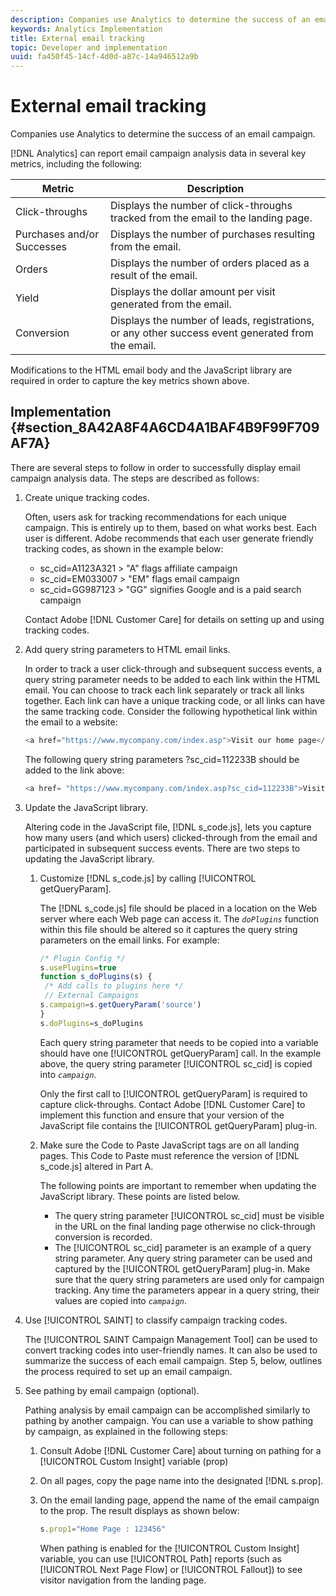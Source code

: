 ```yaml
---
description: Companies use Analytics to determine the success of an email campaign.
keywords: Analytics Implementation
title: External email tracking
topic: Developer and implementation
uuid: fa450f45-14cf-4d0d-a87c-14a946512a9b
---
```


# External email tracking

Companies use Analytics to determine the success of an email campaign.

 [!DNL Analytics] can report email campaign analysis data in several key metrics, including the following: 

|  Metric  | Description  |
|---|---|
|  Click-throughs  | Displays the number of click-throughs tracked from the email to the landing page.  |
|  Purchases and/or Successes  | Displays the number of purchases resulting from the email.  |
|  Orders  | Displays the number of orders placed as a result of the email.  |
|  Yield  | Displays the dollar amount per visit generated from the email.  |
|  Conversion  | Displays the number of leads, registrations, or any other success event generated from the email.  |

Modifications to the HTML email body and the JavaScript library are required in order to capture the key metrics shown above.

## Implementation {#section_8A42A8F4A6CD4A1BAF4B9F99F709AF7A}

There are several steps to follow in order to successfully display email campaign analysis data. The steps are described as follows:

1. Create unique tracking codes.

   Often, users ask for tracking recommendations for each unique campaign. This is entirely up to them, based on what works best. Each user is different. Adobe recommends that each user generate friendly tracking codes, as shown in the example below:

    * sc_cid=A1123A321 > "A" flags affiliate campaign 
    * sc_cid=EM033007 > "EM" flags email campaign 
    * sc_cid=GG987123 > "GG" signifies Google and is a paid search campaign

   Contact Adobe [!DNL Customer Care] for details on setting up and using tracking codes.

1. Add query string parameters to HTML email links.

   In order to track a user click-through and subsequent success events, a query string parameter needs to be added to each link within the HTML email. You can choose to track each link separately or track all links together. Each link can have a unique tracking code, or all links can have the same tracking code. Consider the following hypothetical link within the email to a website:

   ```js
   <a href="https://www.mycompany.com/index.asp">Visit our home page</a>
   ```

   The following query string parameters ?sc_cid=112233B should be added to the link above:

   ```js
   <a href= "https://www.mycompany.com/index.asp?sc_cid=112233B">Visit our home page</a>
   ```

1. Update the JavaScript library.

   Altering code in the JavaScript file, [!DNL s_code.js], lets you capture how many users (and which users) clicked-through from the email and participated in subsequent success events. There are two steps to updating the JavaScript library.

    1. Customize [!DNL s_code.js] by calling [!UICONTROL getQueryParam].

       The [!DNL s_code.js] file should be placed in a location on the Web server where each Web page can access it. The *`doPlugins`* function within this file should be altered so it captures the query string parameters on the email links. For example:

       ```js    
       /* Plugin Config */ 
       s.usePlugins=true 
       function s_doPlugins(s) { 
        /* Add calls to plugins here */ 
        // External Campaigns 
       s.campaign=s.getQueryParam('source') 
       } 
       s.doPlugins=s_doPlugins 
       
       ```    
    
       Each query string parameter that needs to be copied into a variable should have one [!UICONTROL getQueryParam] call. In the example above, the query string parameter [!UICONTROL sc_cid] is copied into *`campaign`*.

       Only the first call to [!UICONTROL getQueryParam] is required to capture click-throughs. Contact Adobe [!DNL Customer Care] to implement this function and ensure that your version of the JavaScript file contains the [!UICONTROL getQueryParam] plug-in.
    
    1. Make sure the Code to Paste JavaScript tags are on all landing pages. This Code to Paste must reference the version of [!DNL s_code.js] altered in Part A.

       The following points are important to remember when updating the JavaScript library. These points are listed below.

        * The query string parameter [!UICONTROL sc_cid] must be visible in the URL on the final landing page otherwise no click-through conversion is recorded.
        * The [!UICONTROL sc_cid] parameter is an example of a query string parameter. Any query string parameter can be used and captured by the [!UICONTROL getQueryParam] plug-in. Make sure that the query string parameters are used only for campaign tracking. Any time the parameters appear in a query string, their values are copied into *`campaign`*.

1. Use [!UICONTROL SAINT] to classify campaign tracking codes.

   The [!UICONTROL SAINT Campaign Management Tool] can be used to convert tracking codes into user-friendly names. It can also be used to summarize the success of each email campaign. Step 5, below, outlines the process required to set up an email campaign.

1. See pathing by email campaign (optional).

   Pathing analysis by email campaign can be accomplished similarly to pathing by another campaign. You can use a variable to show pathing by campaign, as explained in the following steps:

    1. Consult Adobe [!DNL Customer Care] about turning on pathing for a [!UICONTROL Custom Insight] variable (prop) 
    
    1. On all pages, copy the page name into the designated [!DNL s.prop].
    1. On the email landing page, append the name of the email campaign to the prop. The result displays as shown below:     
    
       ```js    
       s.prop1="Home Page : 123456"
       ```    
    
       When pathing is enabled for the [!UICONTROL Custom Insight] variable, you can use [!UICONTROL Path] reports (such as [!UICONTROL Next Page Flow] or [!UICONTROL Fallout]) to see visitor navigation from the landing page.


